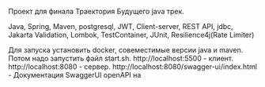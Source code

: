 Проект для финала Траектория Будущего java трек.

Java, Spring, Maven, postgresql, JWT, Client-server, REST API, jdbc, Jakarta Validation, Lombok, TestContainer, JUnit, Resilience4j(Rate Limiter)


Для запуска установить docker, совеместимые версии java и maven.
Потом надо запустить файл start.sh.
http://localhost:5500 - клиент.
http://localhost:8080 - сервер.
http://localhost:8080/swagger-ui/index.html - Документация SwaggerUI openAPI на 
